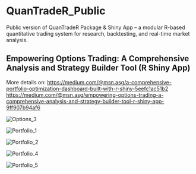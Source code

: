 # QuanTradeR_Public
Public version of QuanTradeR Package &amp; Shiny App – a modular R-based quantitative trading system for research, backtesting, and real-time market analysis.

## Empowering Options Trading: A Comprehensive Analysis and Strategy Builder Tool (R Shiny App)
More details on: 
https://medium.com/@msn.asg/a-comprehensive-portfolio-optimization-dashboard-built-with-r-shiny-5eefc1ac51b2
https://medium.com/@msn.asg/empowering-options-trading-a-comprehensive-analysis-and-strategy-builder-tool-r-shiny-app-9ff907b94af6


![Options_3](https://github.com/user-attachments/assets/9fc7fbcb-db1e-499a-9bdb-c5067473b414)

![Portfolio_1](https://github.com/user-attachments/assets/34bc2f7b-b6c4-4401-9260-64054263c0e6)

![Portfolio_2](https://github.com/user-attachments/assets/67e1ce1f-1bf2-4208-a276-99abd83570d3)

![Portfolio_4](https://github.com/user-attachments/assets/6ca4d9d9-d133-4baa-8a61-ab8b03b5ebc4)

![Portfolio_5](https://github.com/user-attachments/assets/17cf60ce-1c24-43d7-b932-f25682b9a870)
